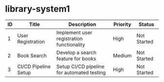 # library-system1
| ID  | Title                 | Description                                      | Priority | Status      |
| --- | --------------------- | ------------------------------------------------ | -------- | ----------- |
| 1   | User Registration      | Implement user registration functionality        | High     | Not Started |
| 2   | Book Search            | Develop a search feature for books               | Medium   | Not Started |
| 3   | CI/CD Pipeline Setup   | Setup CI/CD pipeline for automated testing       | High     | Not Started |
